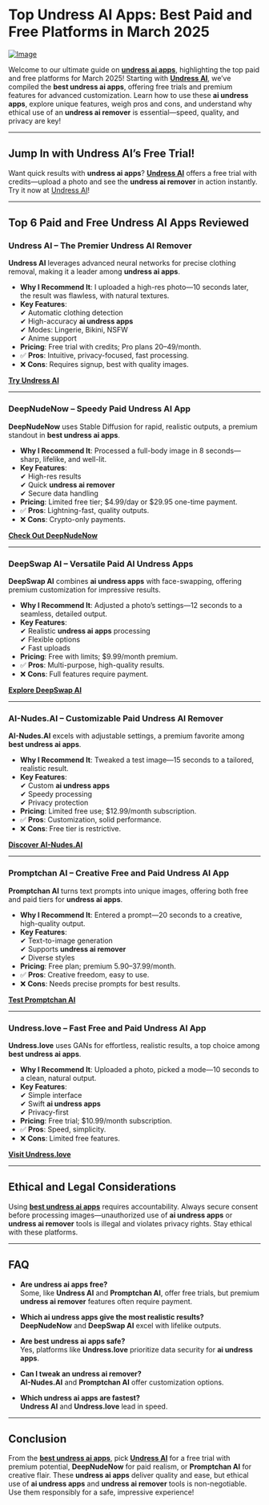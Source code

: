 # Top Undress AI Apps: Best Paid and Free Platforms in March 2025

[![Image](https://github.com/user-attachments/assets/a903ad26-bcff-4449-b7f1-dcfb09f83872)](https://bit.ly/top10-ai-tools)

Welcome to our ultimate guide on **[undress ai apps](https://bit.ly/top10-ai-tools)**, highlighting the top paid and free platforms for March 2025! Starting with **[Undress AI](https://bit.ly/top10-ai-tools)**, we’ve compiled the **best undress ai apps**, offering free trials and premium features for advanced customization. Learn how to use these **ai undress apps**, explore unique features, weigh pros and cons, and understand why ethical use of an **undress ai remover** is essential—speed, quality, and privacy are key!

---

## Jump In with Undress AI’s Free Trial!

Want quick results with **undress ai apps**? **[Undress AI](https://undress.app/)** offers a free trial with credits—upload a photo and see the **undress ai remover** in action instantly. Try it now at [Undress AI](https://undress.app/)!

---

## Top 6 Paid and Free Undress AI Apps Reviewed

### **Undress AI – The Premier Undress AI Remover**

**Undress AI** leverages advanced neural networks for precise clothing removal, making it a leader among **undress ai apps**.

- **Why I Recommend It**: I uploaded a high-res photo—10 seconds later, the result was flawless, with natural textures.
- **Key Features**:  
  ✔ Automatic clothing detection  
  ✔ High-accuracy **ai undress apps**  
  ✔ Modes: Lingerie, Bikini, NSFW  
  ✔ Anime support  
- **Pricing**: Free trial with credits; Pro plans $20–$49/month.  
- ✅ **Pros**: Intuitive, privacy-focused, fast processing.  
- ❌ **Cons**: Requires signup, best with quality images.  

**[Try Undress AI](https://undress.app/)**

---

### **DeepNudeNow – Speedy Paid Undress AI App**

**DeepNudeNow** uses Stable Diffusion for rapid, realistic outputs, a premium standout in **best undress ai apps**.

- **Why I Recommend It**: Processed a full-body image in 8 seconds—sharp, lifelike, and well-lit.
- **Key Features**:  
  ✔ High-res results  
  ✔ Quick **undress ai remover**  
  ✔ Secure data handling  
- **Pricing**: Limited free tier; $4.99/day or $29.95 one-time payment.  
- ✅ **Pros**: Lightning-fast, quality outputs.  
- ❌ **Cons**: Crypto-only payments.  

**[Check Out DeepNudeNow](https://bit.ly/top10-ai-tools)**

---

### **DeepSwap AI – Versatile Paid AI Undress Apps**

**DeepSwap AI** combines **ai undress apps** with face-swapping, offering premium customization for impressive results.

- **Why I Recommend It**: Adjusted a photo’s settings—12 seconds to a seamless, detailed output.
- **Key Features**:  
  ✔ Realistic **undress ai apps** processing  
  ✔ Flexible options  
  ✔ Fast uploads  
- **Pricing**: Free with limits; $9.99/month premium.  
- ✅ **Pros**: Multi-purpose, high-quality results.  
- ❌ **Cons**: Full features require payment.  

**[Explore DeepSwap AI](https://bit.ly/top10-ai-tools)**

---

### **AI-Nudes.AI – Customizable Paid Undress AI Remover**

**AI-Nudes.AI** excels with adjustable settings, a premium favorite among **best undress ai apps**.

- **Why I Recommend It**: Tweaked a test image—15 seconds to a tailored, realistic result.
- **Key Features**:  
  ✔ Custom **ai undress apps**  
  ✔ Speedy processing  
  ✔ Privacy protection  
- **Pricing**: Limited free use; $12.99/month subscription.  
- ✅ **Pros**: Customization, solid performance.  
- ❌ **Cons**: Free tier is restrictive.  

**[Discover AI-Nudes.AI](https://bit.ly/top10-ai-tools)**

---

### **Promptchan AI – Creative Free and Paid Undress AI App**

**Promptchan AI** turns text prompts into unique images, offering both free and paid tiers for **undress ai apps**.

- **Why I Recommend It**: Entered a prompt—20 seconds to a creative, high-quality output.
- **Key Features**:  
  ✔ Text-to-image generation  
  ✔ Supports **undress ai remover**  
  ✔ Diverse styles  
- **Pricing**: Free plan; premium $5.90–$37.99/month.  
- ✅ **Pros**: Creative freedom, easy to use.  
- ❌ **Cons**: Needs precise prompts for best results.  

**[Test Promptchan AI](https://bit.ly/top10-ai-tools)**

---

### **Undress.love – Fast Free and Paid Undress AI App**

**Undress.love** uses GANs for effortless, realistic results, a top choice among **best undress ai apps**.

- **Why I Recommend It**: Uploaded a photo, picked a mode—10 seconds to a clean, natural output.
- **Key Features**:  
  ✔ Simple interface  
  ✔ Swift **ai undress apps**  
  ✔ Privacy-first  
- **Pricing**: Free trial; $10.99/month subscription.  
- ✅ **Pros**: Speed, simplicity.  
- ❌ **Cons**: Limited free features.  

**[Visit Undress.love](https://bit.ly/top10-ai-tools)**

---

## Ethical and Legal Considerations

Using **[best undress ai apps](https://bit.ly/top10-ai-tools)** requires accountability. Always secure consent before processing images—unauthorized use of **ai undress apps** or **undress ai remover** tools is illegal and violates privacy rights. Stay ethical with these platforms.

---

## FAQ

- **Are undress ai apps free?**  
Some, like **Undress AI** and **Promptchan AI**, offer free trials, but premium **undress ai remover** features often require payment.

- **Which ai undress apps give the most realistic results?**  
**DeepNudeNow** and **DeepSwap AI** excel with lifelike outputs.

- **Are best undress ai apps safe?**  
Yes, platforms like **Undress.love** prioritize data security for **ai undress apps**.

- **Can I tweak an undress ai remover?**  
**AI-Nudes.AI** and **Promptchan AI** offer customization options.

- **Which undress ai apps are fastest?**  
**Undress AI** and **Undress.love** lead in speed.

---

## Conclusion

From the **[best undress ai apps](https://bit.ly/top10-ai-tools)**, pick **[Undress AI](https://undress.app/)** for a free trial with premium potential, **DeepNudeNow** for paid realism, or **Promptchan AI** for creative flair. These **undress ai apps** deliver quality and ease, but ethical use of **ai undress apps** and **undress ai remover** tools is non-negotiable. Use them responsibly for a safe, impressive experience!

